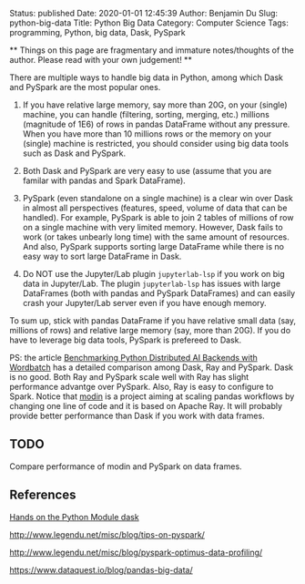 Status: published
Date: 2020-01-01 12:45:39
Author: Benjamin Du
Slug: python-big-data
Title: Python Big Data
Category: Computer Science
Tags: programming, Python, big data, Dask, PySpark

**
Things on this page are fragmentary and immature notes/thoughts of the author.
Please read with your own judgement!
**

There are multiple ways to handle big data in Python,
among which Dask and PySpark are the most popular ones.

1. If you have relative large memory, 
    say more than 20G, 
    on your (single) machine, 
    you can handle (filtering, sorting, merging, etc.) 
    millions (magnitude of 1E6) of rows in pandas DataFrame without any pressure. 
    When you have more than 10 millions rows 
    or the memory on your (single) machine is restricted,
    you should consider using big data tools such as Dask and PySpark.

2. Both Dask and PySpark are very easy to use (assume that you are familar with pandas and Spark DataFrame).

3. PySpark (even standalone on a single machine) is a clear win over Dask 
    in almost all perspectives (features, speed, volume of data that can be handled). 
    For example,
    PySpark is able to join 2 tables of millions of row on a single machine with very limited memory.
    However, Dask fails to work (or takes unbearly long time) with the same amount of resources.
    And also, PySpark supports sorting large DataFrame 
    while there is no easy way to sort large DataFrame in Dask.

4. Do NOT use the Jupyter/Lab plugin `jupyterlab-lsp` 
    if you work on big data in Jupyter/Lab.
    The plugin `jupyterlab-lsp` has issues with large DataFrames 
    (both with pandas and PySpark DataFrames)
    and can easily crash your Jupyter/Lab server 
    even if you have enough memory.

To sum up, 
stick with pandas DataFrame if you have relative small data (say, millions of rows) 
and relative large memory (say, more than 20G).
If you do have to leverage big data tools, 
PySpark is prefereed to Dask.

PS: the article
[Benchmarking Python Distributed AI Backends with Wordbatch](https://towardsdatascience.com/benchmarking-python-distributed-ai-backends-with-wordbatch-9872457b785c)
has a detailed comparison among Dask, Ray and PySpark.
Dask is no good. 
Both Ray and PySpark scale well 
with Ray has slight performance advantge over PySpark.
Also, Ray is easy to configure to Spark.
Notice that [modin](https://github.com/modin-project/modin)
is a project aiming at scaling pandas workflows by changing one line of code
and it is based on Apache Ray.
It will probably provide better performance than Dask if you work with data frames.

## TODO

Compare performance of modin and PySpark on data frames.

## References

[Hands on the Python Module dask](http://www.legendu.net/misc/blog/hands-on-the-python-module-dask/)

http://www.legendu.net/misc/blog/tips-on-pyspark/

http://www.legendu.net/misc/blog/pyspark-optimus-data-profiling/

https://www.dataquest.io/blog/pandas-big-data/
